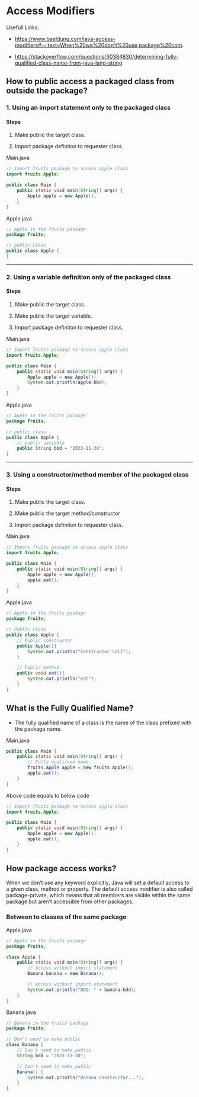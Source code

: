 # Access Modifiers

Usefull Links:
* https://www.baeldung.com/java-access-modifiers#:~:text=When%20we%20don't%20use,package%20com.

* https://stackoverflow.com/questions/30384830/determining-fully-qualified-class-name-from-java-lang-string

##  How to public access a packaged class from outside the package?

### 1. Using an import statement only to the packaged class

#### Steps

1. Make public the target class.

2. Import package definiton to requester class.

Main.java

```java
// Import fruits package to access apple class
import fruits.Apple;

public class Main {
    public static void main(String[] args) {
        Apple apple = new Apple();
    }
}
```
Apple.java
```java
// Apple in the fruits package
package fruits;

// public class
public class Apple {
}
```

<hr>

### 2. Using a variable definition only of the packaged class

#### Steps

1. Make public the target class.

2. Make public the target variable.

3. Import package definiton to requester class.

Main.java

```java
// Import fruits package to access apple class
import fruits.Apple;

public class Main {
    public static void main(String[] args) {
        Apple apple = new Apple();
        System.out.println(apple.bbd);
    }
}
```

Apple.java

```java
// Apple in the fruits package
package fruits;

// public class
public class Apple {
    // public variable
    public String bbd = "2023-11-30";
}
```

<hr>

### 3. Using a constructor/method member of the packaged class

#### Steps

1. Make public the target class.

2. Make public the target method/constructor

3. Import package definiton to requester class.

Main.java

```java
// Import fruits package to access apple class
import fruits.Apple;

public class Main {
    public static void main(String[] args) {
        Apple apple = new Apple();
        apple.eat();
    }
}
```

Apple.java
```java
// Apple in the fruits package
package fruits;

// Public class
public class Apple {
    // Public constructor
    public Apple(){
        System.out.println("Constructor call");
    }

    // Public method
    public void eat(){
        System.out.println("eat");
    }
}
```

## What is the Fully Qualified Name?
* The fully qualified name of a class is the name of the class prefixed with the package name.


Main.java

```java
public class Main {
    public static void main(String[] args) {
        // Fully qualified name
        fruits.Apple apple = new fruits.Apple();
        apple.eat();
    }
}
```

Above code equals to below code

```java
// Import fruits package to access apple class
import fruits.Apple;

public class Main {
    public static void main(String[] args) {
        Apple apple = new Apple();
        apple.eat();
    }
}
```

## How package access works?

When we don’t use any keyword explicitly, Java will set a default access to a given class, method or property. The default access modifier is also called package-private, which means that all members are visible within the same package but aren’t accessible from other packages.

### Between to classes of the same package

Apple.java

```java
// Apple in the fruits package
package fruits;

class Apple {
    public static void main(String[] args) {
        // Access without import statement
        Banana banana = new Banana();

        // Access without import statement
        System.out.println("BDD: " + banana.bdd);
    }
}
```

Banana.java

```java
// Banana in the fruits package
package fruits;

// Don't need to make public
class Banana {
    // Don't need to make public
    String bdd = "2023-11-30";

    // Don't need to make public
    Banana() {
        System.out.println("Banana constructor...");
    }
}
```
